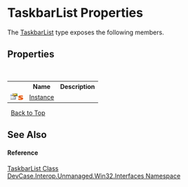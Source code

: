 # TaskbarList Properties
 

The <a href="T_DevCase_Interop_Unmanaged_Win32_Interfaces_TaskbarList">TaskbarList</a> type exposes the following members.


## Properties
&nbsp;<table><tr><th></th><th>Name</th><th>Description</th></tr><tr><td>![Public property](media/pubproperty.gif "Public property")![Static member](media/static.gif "Static member")</td><td><a href="P_DevCase_Interop_Unmanaged_Win32_Interfaces_TaskbarList_Instance">Instance</a></td><td /></tr></table>&nbsp;
<a href="#taskbarlist-properties">Back to Top</a>

## See Also


#### Reference
<a href="T_DevCase_Interop_Unmanaged_Win32_Interfaces_TaskbarList">TaskbarList Class</a><br /><a href="N_DevCase_Interop_Unmanaged_Win32_Interfaces">DevCase.Interop.Unmanaged.Win32.Interfaces Namespace</a><br />